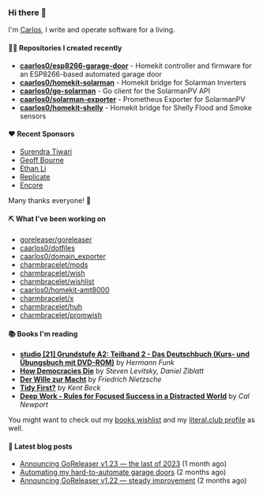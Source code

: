 ### Hi there 👋

I'm [Carlos](https://caarlos0.dev), I write and operate software for a living.

#### 👨‍💻 Repositories I created recently
- **[caarlos0/esp8266-garage-door](https://github.com/caarlos0/esp8266-garage-door)** - Homekit controller and firmware for an ESP8266-based automated garage door
- **[caarlos0/homekit-solarman](https://github.com/caarlos0/homekit-solarman)** - Homekit bridge for Solarman Inverters
- **[caarlos0/go-solarman](https://github.com/caarlos0/go-solarman)** - Go client for the SolarmanPV API
- **[caarlos0/solarman-exporter](https://github.com/caarlos0/solarman-exporter)** - Prometheus Exporter for SolarmanPV
- **[caarlos0/homekit-shelly](https://github.com/caarlos0/homekit-shelly)** - Homekit bridge for Shelly Flood and Smoke sensors


#### ❤️ Recent Sponsors
- [Surendra Tiwari](https://github.com/surendratiwari3)
- [Geoff Bourne](https://github.com/itzg)
- [Ethan Li](https://github.com/ethanjli)
- [Replicate](https://github.com/replicate)
- [Encore](https://github.com/encoredev)

Many thanks everyone! 🙏

#### ⛏️ What I've been working on

- [goreleaser/goreleaser](https://github.com/goreleaser/goreleaser)
- [caarlos0/dotfiles](https://github.com/caarlos0/dotfiles)
- [caarlos0/domain_exporter](https://github.com/caarlos0/domain_exporter)
- [charmbracelet/mods](https://github.com/charmbracelet/mods)
- [charmbracelet/wish](https://github.com/charmbracelet/wish)
- [charmbracelet/wishlist](https://github.com/charmbracelet/wishlist)
- [caarlos0/homekit-amt8000](https://github.com/caarlos0/homekit-amt8000)
- [charmbracelet/x](https://github.com/charmbracelet/x)
- [charmbracelet/huh](https://github.com/charmbracelet/huh)
- [charmbracelet/promwish](https://github.com/charmbracelet/promwish)

#### 📚 Books I'm reading
- **[studio [21] Grundstufe A2: Teilband 2 - Das Deutschbuch (Kurs- und Übungsbuch mit DVD-ROM)](https://literal.club/caarlos0/book/hermann-funk-studio-21-grundstufe-a2-teilband-2-das-deutschbuch-kurs-und-ubungsbuch-mit-dvd-rom-9zuoy)** by _Hermann Funk_
- **[How Democracies Die](https://literal.club/caarlos0/book/how-democracies-die-5395k)** by _Steven Levitsky, Daniel Ziblatt_
- **[Der Wille zur Macht](https://literal.club/caarlos0/book/friedrich-nietzsche-der-wille-zur-macht-5cvbc)** by _Friedrich Nietzsche_
- **[Tidy First?](https://literal.club/caarlos0/book/kent-beck-tidy-first-ewn0y)** by _Kent Beck_
- **[Deep Work - Rules for Focused Success in a Distracted World](https://literal.club/caarlos0/book/deep-work-wbun9)** by _Cal Newport_

You might want to check out my
[books wishlist](https://www.amazon.com.br/hz/wishlist/ls/EB8P7VS717SV)
and my [literal.club profile](https://literal.club/caarlos0) as well.

#### 📄 Latest blog posts
- [Announcing GoReleaser v1.23 — the last of 2023](https://carlosbecker.com/posts/goreleaser-v1.23/) (1 month ago)
- [Automating my hard-to-automate garage doors](https://carlosbecker.com/posts/homekit-garage/) (2 months ago)
- [Announcing GoReleaser v1.22 — steady improvement](https://carlosbecker.com/posts/goreleaser-v1.22/) (2 months ago)
